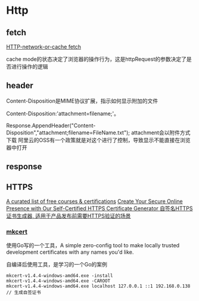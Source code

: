 # Http

## fetch

[HTTP-network-or-cache fetch](https://fetch.spec.whatwg.org/#http-network-or-cache-fetch)

cache mode的状态决定了浏览器的操作行为，这是httpRequest的参数决定了是否进行操作的逻辑

## header
Content-Disposition是MIME协议扩展，指示如何显示附加的文件

Content-Disposition:'attachment=filename;'。

Response.AppendHeader("Content-Disposition","attachment;filename=FileName.txt");
attachment会以附件方式下载
阿里云的OSS有一个政策就是对这个进行了控制，导致显示不能直接在浏览器中打开

## response

## HTTPS

[A curated list of free courses & certifications](https://github.com/cloudcommunity/Free-Certifications)
[Create Your Secure Online Presence with Our Self-Certified HTTPS Certificate Generator ](https://github.com/selfcertificationhub/selfcertificationhub)
[自签名HTTPS证书生成器, 适用于产品发布前需要HTTPS验证的场景](https://selfcertificationhub.github.io/selfcertificationhub/generate)

### [mkcert](https://github.com/FiloSottile/mkcert)

使用Go写的一个工具，A simple zero-config tool to make locally trusted development certificates with any names you'd like.

自编译后使用工具，是学习的一个Go的案例
```shell
mkcert-v1.4.4-windows-amd64.exe -install
mkcert-v1.4.4-windows-amd64.exe -CAROOT
mkcert-v1.4.4-windows-amd64.exe localhost 127.0.0.1 ::1 192.168.0.138 // 生成自签证书
```

